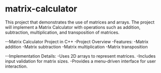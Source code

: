# matrix-calculator
This project that demonstrates the use of matrices and arrays. The project will implement a Matrix Calculator with operations such as addition, subtraction, multiplication, and transposition of matrices.

--Matrix Calculator Project in C++
-Project Overview
-Features:
-Matrix addition
-Matrix subtraction
-Matrix multiplication
-Matrix transposition

--Implementation Details:
-Uses 2D arrays to represent matrices.
-Includes input validation for matrix sizes.
-Provides a menu-driven interface for user interaction.
